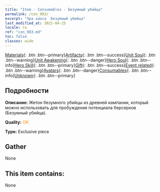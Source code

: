 ```yaml
---
title: "Item - Consumables - Безумный убийца"
permalink: /con_983/
excerpt: "Эра хаоса  Безумный убийца"
last_modified_at: 2021-04-25
locale: ru
ref: "con_983.md"
toc: false
classes: wide
---
```

 [Materials](/ItemsRU/){: .btn .btn--primary}[Artifacts](/ItemsRU/Artifacts/){: .btn .btn--success}[Unit Soul](/ItemsRU/UnitSoul/){: .btn .btn--warning}[Unit Awakening](/ItemsRU/UnitAwakening/){: .btn .btn--danger}[Hero Soul](/ItemsRU/HeroSoul/){: .btn .btn--info}[Hero Skill](/ItemsRU/HeroSkill/){: .btn .btn--primary}[Gift](/ItemsRU/Gift/){: .btn .btn--success}[Event related](/ItemsRU/Events/){: .btn .btn--warning}[Avatars](/ItemsRU/Avatars/){: .btn .btn--danger}[Consumables](/ItemsRU/Consumables/){: .btn .btn--info}[Unknown](/ItemsRU/Unknown/){: .btn .btn--primary}

## Подробности
 **Описание:** Жетон безумного убийцы из древней кампании, который можно использовать для пробуждения потенциала берсерков (Безумный убийца).

 **Quality:** <span style="color: #FF8C00">OK</span>

 **Type:** Exclusive piece

## Gather

  None

## This item contains:

  None

